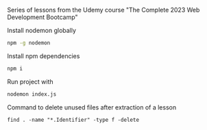 Series of lessons from the Udemy course "The Complete 2023 Web Development Bootcamp"

Install nodemon globally
```bash
npm -g nodemon
```
Install npm dependencies
```bash
npm i
```
Run project with
```bash
nodemon index.js
```
Command to delete unused files after extraction of a lesson
```bashes
find . -name "*.Identifier" -type f -delete
```